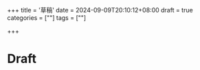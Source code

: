+++
title = '草稿'
date = 2024-09-09T20:10:12+08:00
draft = true
categories = [""] 
tags = [""]

+++

# Draft



​    



